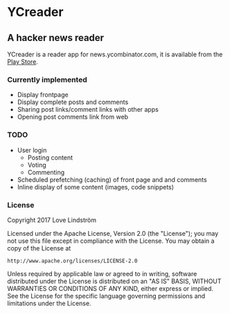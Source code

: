 # YCreader
## A hacker news reader

YCreader is a reader app for news.ycombinator.com, it is available from the [Play Store](http://goo.gl/KaFqz9).

### Currently implemented
* Display frontpage
* Display complete posts and comments
* Sharing post links/comment links with other apps
* Opening post comments link from web

### TODO

* User login
  * Posting content
  * Voting
  * Commenting
* Scheduled prefetching (caching) of front page and and comments
* Inline display of some content (images, code snippets)


### License

Copyright 2017 Love Lindström

Licensed under the Apache License, Version 2.0 (the "License");
you may not use this file except in compliance with the License.
You may obtain a copy of the License at

    http://www.apache.org/licenses/LICENSE-2.0

Unless required by applicable law or agreed to in writing, software
distributed under the License is distributed on an "AS IS" BASIS,
WITHOUT WARRANTIES OR CONDITIONS OF ANY KIND, either express or implied.
See the License for the specific language governing permissions and
limitations under the License.
